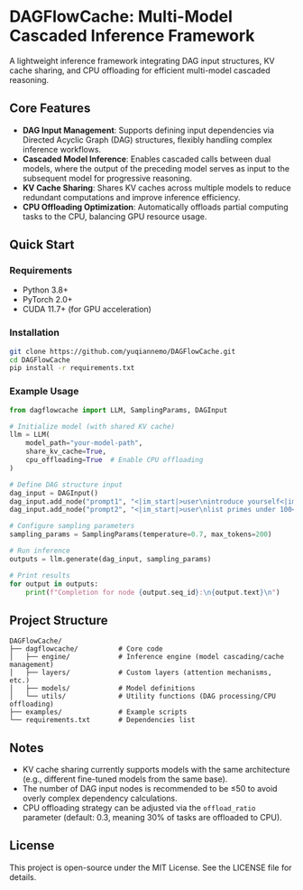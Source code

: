 # DAGFlowCache: Multi-Model Cascaded Inference Framework

A lightweight inference framework integrating DAG input structures, KV cache sharing, and CPU offloading for efficient multi-model cascaded reasoning.

## Core Features

- **DAG Input Management**: Supports defining input dependencies via Directed Acyclic Graph (DAG) structures, flexibly handling complex inference workflows.
- **Cascaded Model Inference**: Enables cascaded calls between dual models, where the output of the preceding model serves as input to the subsequent model for progressive reasoning.
- **KV Cache Sharing**: Shares KV caches across multiple models to reduce redundant computations and improve inference efficiency.
- **CPU Offloading Optimization**: Automatically offloads partial computing tasks to the CPU, balancing GPU resource usage.

## Quick Start

### Requirements
- Python 3.8+
- PyTorch 2.0+
- CUDA 11.7+ (for GPU acceleration)

### Installation
```bash
git clone https://github.com/yuqiannemo/DAGFlowCache.git
cd DAGFlowCache
pip install -r requirements.txt
```

### Example Usage
```python
from dagflowcache import LLM, SamplingParams, DAGInput

# Initialize model (with shared KV cache)
llm = LLM(
    model_path="your-model-path",
    share_kv_cache=True,
    cpu_offloading=True  # Enable CPU offloading
)

# Define DAG structure input
dag_input = DAGInput()
dag_input.add_node("prompt1", "<|im_start|>user\nintroduce yourself<|im_end|>")
dag_input.add_node("prompt2", "<|im_start|>user\nlist primes under 100<|im_end|>")

# Configure sampling parameters
sampling_params = SamplingParams(temperature=0.7, max_tokens=200)

# Run inference
outputs = llm.generate(dag_input, sampling_params)

# Print results
for output in outputs:
    print(f"Completion for node {output.seq_id}:\n{output.text}\n")
```

## Project Structure
```
DAGFlowCache/
├── dagflowcache/          # Core code
│   ├── engine/            # Inference engine (model cascading/cache management)
│   ├── layers/            # Custom layers (attention mechanisms, etc.)
│   ├── models/            # Model definitions
│   └── utils/             # Utility functions (DAG processing/CPU offloading)
├── examples/              # Example scripts
└── requirements.txt       # Dependencies list
```

## Notes
- KV cache sharing currently supports models with the same architecture (e.g., different fine-tuned models from the same base).
- The number of DAG input nodes is recommended to be ≤50 to avoid overly complex dependency calculations.
- CPU offloading strategy can be adjusted via the `offload_ratio` parameter (default: 0.3, meaning 30% of tasks are offloaded to CPU).

## License
This project is open-source under the MIT License. See the LICENSE file for details.
